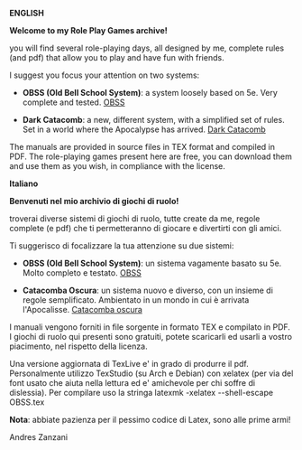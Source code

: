 **ENGLISH**

**Welcome to my Role Play Games archive!**

you will find several role-playing days, all designed by me, complete rules (and pdf) that allow you to play and have fun with friends.

I suggest you focus your attention on two systems:

- **OBSS (Old Bell School System)**: a system loosely based on 5e. Very complete and tested.  [OBSS](https://github.com/buzzqw/TUS/tree/master/OBSS)

- **Dark Catacomb**: a new, different system, with a simplified set of rules. Set in a world where the Apocalypse has arrived.  [Dark Catacomb](https://github.com/buzzqw/TUS/tree/master/Dark%20Catacomb)

The manuals are provided in source files in TEX format and compiled in PDF. The role-playing games present here are free, you can download them and use them as you wish, in compliance with the license.

**Italiano**

**Benvenuti nel mio archivio di giochi di ruolo!**

troverai diverse sistemi di giochi di ruolo, tutte create da me, regole complete (e pdf) che ti permetteranno di giocare e divertirti con gli amici.

Ti suggerisco di focalizzare la tua attenzione su due sistemi:

- **OBSS (Old Bell School System)**: un sistema vagamente basato su 5e. Molto completo e testato. [OBSS](https://github.com/buzzqw/TUS/tree/master/OBSS)

- **Catacomba Oscura**: un sistema nuovo e diverso, con un insieme di regole semplificato. Ambientato in un mondo in cui è arrivata l'Apocalisse. [Catacomba oscura](https://github.com/buzzqw/TUS/tree/master/Dark%20Catacomb)

I manuali vengono forniti in file sorgente in formato TEX e compilato in PDF. I giochi di ruolo qui presenti sono gratuiti, potete scaricarli ed usarli a vostro piacimento, nel rispetto della licenza.

Una versione aggiornata di TexLive e' in grado di produrre il pdf. Personalmente utilizzo TexStudio (su Arch e Debian) con xelatex (per via del font usato che aiuta nella lettura ed e' amichevole per chi soffre di dislessia). Per compilare uso la stringa latexmk -xelatex --shell-escape OBSS.tex

**Nota**: abbiate pazienza per il pessimo codice di Latex, sono alle prime armi!

Andres Zanzani
